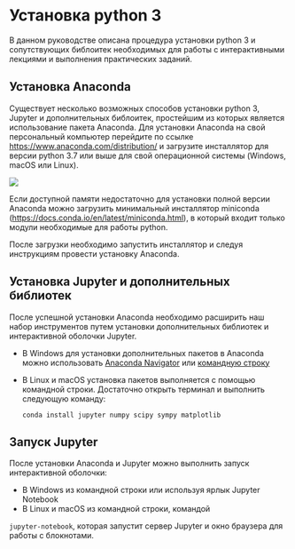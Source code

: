 # Установка python 3

В данном руководстве описана процедура установки python 3 и сопутствующих библоитек
необходимых для работы с интерактивными лекциями и выполнения практических заданий.

## Установка Anaconda

Существует несколько возможных способов установки python 3, Jupyter и дополнительных
библоитек, простейшим из которых является использование пакета Anaconda.
Для установки Anaconda на свой персональный компьютер перейдите по ссылке
https://www.anaconda.com/distribution/ и загрузите инсталлятор для версии python 3.7 или выше для свой операционной системы (Windows, macOS или Linux).

![](https://github.com/yakovenko-ivan/Mat_Model_for_Tech_Phys/tree/master/files/prepare/install.gif)

Если доступной памяти недостаточно для установки полной версии Anaconda
можно загрузить минимальный инсталлятор miniconda (https://docs.conda.io/en/latest/miniconda.html),
в который входит только модули необходимые для работы python.  

После загрузки необходимо запустить инсталлятор и следуя инструкциям
 провести установку Anaconda.

## Установка Jupyter и дополнительных библиотек 

После успешной установки Anaconda необходимо расширить наш набор инструментов
путем установки дополнительных библиотек и интерактивной оболочки Jupyter.
* В Windows для установки дополнительных пакетов в Anaconda можно использовать 
[Anaconda Navigator](https://docs.anaconda.com/anaconda/navigator/getting-started/)
  или [командную строку](https://docs.anaconda.com/anaconda/user-guide/tasks/install-packages/)
* В Linux и macOS установка пакетов выполняется с помощью командной строки. 
Достаточно открыть терминал и выполнить следующую команду:

   `conda install jupyter numpy scipy sympy matplotlib`
   
## Запуск Jupyter

После установки Anaconda и Jupyter можно выполнить запуск интерактивной оболочки:
* В Windows из командной строки или используя ярлык Jupyter Notebook
* В Linux и macOS из командной строки, командой

`jupyter-notebook`, которая запустит сервер Jupyter и окно браузера для работы с блокнотами.   

